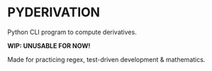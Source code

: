 # PYDERIVATION

Python CLI program to compute derivatives. 

**WIP: UNUSABLE FOR NOW!**

Made for practicing regex, test-driven development & mathematics.
